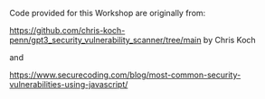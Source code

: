 Code provided for this Workshop are originally from:

https://github.com/chris-koch-penn/gpt3_security_vulnerability_scanner/tree/main by Chris Koch

and

https://www.securecoding.com/blog/most-common-security-vulnerabilities-using-javascript/
